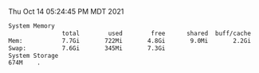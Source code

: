 Thu Oct 14 05:24:45 PM MDT 2021
```bash
System Memory
               total        used        free      shared  buff/cache   available
Mem:           7.7Gi       722Mi       4.8Gi       9.0Mi       2.2Gi       6.6Gi
Swap:          7.6Gi       345Mi       7.3Gi
System Storage
674M	.
```
```bash
